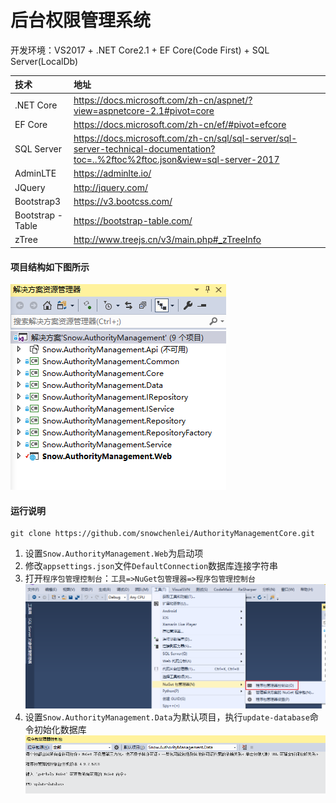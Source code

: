 # 后台权限管理系统
开发环境：VS2017 + .NET Core2.1 + EF Core(Code First) + SQL Server(LocalDb)

| 技术 | 地址 |
| :------ | :------ |
| .NET Core | https://docs.microsoft.com/zh-cn/aspnet/?view=aspnetcore-2.1#pivot=core |
| EF Core | https://docs.microsoft.com/zh-cn/ef/#pivot=efcore |
| SQL Server | https://docs.microsoft.com/zh-cn/sql/sql-server/sql-server-technical-documentation?toc=..%2ftoc%2ftoc.json&view=sql-server-2017 |
| AdminLTE | https://adminlte.io/ |
| JQuery | http://jquery.com/ |
| Bootstrap3 | https://v3.bootcss.com/ |
| Bootstrap - Table | https://bootstrap-table.com/ |
| zTree | http://www.treejs.cn/v3/main.php#_zTreeInfo |

#### 项目结构如下图所示
![image](/docs/zh-cn/images/project-structure.png)
#### 运行说明
```git
git clone https://github.com/snowchenlei/AuthorityManagementCore.git
```
1. 设置`Snow.AuthorityManagement.Web`为启动项
2. 修改`appsettings.json`文件`DefaultConnection`数据库连接字符串
3. 打开`程序包管理控制台`：`工具=>NuGet包管理器=>程序包管理控制台`
![image](/docs/zh-cn/images/package-console.png)
1. 设置`Snow.AuthorityManagement.Data`为默认项目，执行`update-database`命令初始化数据库
![image](/docs/zh-cn/images/install-database.png)
